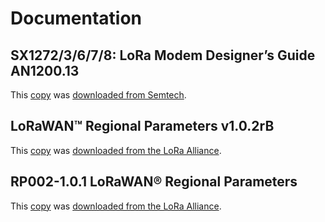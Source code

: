 # Documentation

## SX1272/3/6/7/8: LoRa Modem Designer’s Guide AN1200.13

This [copy](./LoraDesignGuide_STD.pdf) was
[downloaded from Semtech](https://lora-developers.semtech.com/library/product-documents/).

## LoRaWAN™ Regional Parameters v1.0.2rB

This [copy](./lorawan_regional_parameters_v1.0.2_final_1944_1.pdf) was
[downloaded from the LoRa Alliance](https://lora-alliance.org/resource-hub/lorawantm-regional-parameters-v102rb).

## RP002-1.0.1 LoRaWAN® Regional Parameters

This [copy](./rp_2-1.0.1.pdf) was
[downloaded from the LoRa Alliance](https://lora-alliance.org/resource-hub/rp2-101-lorawanr-regional-parameters).
